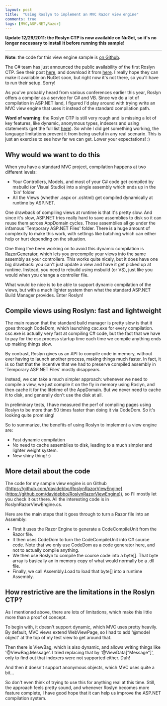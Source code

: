 ```yaml
---
layout: post
title:  "Using Roslyn to implement an MVC Razor view engine"
comments: true
tags: [MVC,ASP.NET,Razor]
---
```



**Update 12/29/2011: the Roslyn CTP is now available on NuGet, so it's no longer necessary to install it before running this sample!**

****

**Note**: the code for this view engine sample is [on Github](https://github.com/davidebbo/RoslynRazorViewEngine).

The C# team has just announced the public availability of the first Roslyn CTP. See their post [here](http://blogs.msdn.com/b/visualstudio/archive/2011/10/19/introducing-the-microsoft-roslyn-ctp.aspx), and download it from [here](http://www.microsoft.com/download/en/details.aspx?id=27746&amp;utm_source=feedburner&amp;utm_medium=twitter&amp;utm_campaign=Feed%3A+MicrosoftDownloadCenter+%28Microsoft+Download+Center%29#tm). I really hope they can make it available on NuGet soon, but right now it's not there, so you'll have to run their setup. Sorry!

As you've probably heard from various conferences earlier this year, Roslyn offers a compiler as a service for C# and VB. Since we do a lot of compilation in ASP.NET land, I figured I'd play around with trying write an MVC view engine that uses it instead of the standard compilation path.

**Word of warning**: the Roslyn CTP is still very rough and is missing a lot of key features, like dynamic, anonymous types, indexers and using statements (get the full list [here](http://social.msdn.microsoft.com/Forums/en-US/roslyn/thread/f5adeaf0-49d0-42dc-861b-0f6ffd731825)). So while I did get something working, the language limitations prevent it from being useful in any real scenario. This is just an exercise to see how far we can get. Lower your expectations! :)

## Why would we want to do this

When you have a standard MVC project, compilation happens at two different levels:

- Your Controllers, Models, and most of your C# code get compiled by msbuild (or Visual Studio) into a single assembly which ends up in the 'bin' folder  
- All the Views (whether .aspx or .cshtml) get compiled dynamically at runtime by ASP.NET.


One drawback of compiling views at runtime is that it's pretty slow. And since it's slow, ASP.NET tries really hard to save assemblies to disk so it can reuse them across AppDomain cycles. Those assemblies all go under the infamous 'Temporary ASP.NET Files' folder. There is a huge amount of complexity to make this work, with settings like batching which can either help or hurt depending on the situation.

One thing I've been working on to avoid this dynamic compilation is [RazorGenerator](http://razorgenerator.codeplex.com/), which lets you precompile your views into the same assembly as your controllers. This works quite nicely, but it does have one big drawback: you can't just update a view and have it get picked up at runtime. Instead, you need to rebuild using msbuild (or VS), just like you would when you change a controller file.

What would be nice is to be able to support dynamic compilation of the views, but with a much lighter system then what the standard ASP.NET Build Manager provides. Enter Roslyn!

## Compile views using Roslyn: fast and lightweight

The main reason that the standard build manager is pretty slow is that it goes through CodeDom, which launching csc.exe for every compilation. csc.exe is actually very fast at compiling C# code, but the fact that we have to pay for the csc process startup time each time we compile anything ends up making things slow.

By contrast, Roslyn gives us an API to compile code in memory, without ever having to launch another process, making things much faster. In fact, it is so fast that the incentive that we had to preserve compiled assembly in 'Temporary ASP.NET Files' mostly disappears.

Instead, we can take a much simpler approach: whenever we need to compile a view, we just compile it on the fly in memory using Roslyn, and then cache it for the lifetime of the AppDomain. But we never need to cache it to disk, and generally don't use the disk at all.

In preliminary tests, I have measured the perf of compiling pages using Roslyn to be more than 50 times faster than doing it via CodeDom. So it's looking quite promising!

So to summarize, the benefits of using Roslyn to implement a view engine are:

- Fast dynamic compilation  
- No need to cache assemblies to disk, leading to a much simpler and lighter weight system. 
- New shiny thing! :)




## More detail about the code

The code for my sample view engine is on Github ([https://github.com/davidebbo/RoslynRazorViewEngine](https://github.com/davidebbo/RoslynRazorViewEngine)), so I'll mostly let you check it out there. All the interesting code is in RoslynRazorViewEngine.cs.

Here are the main steps that it goes through to turn a Razor file into an Assembly:
- First it uses the Razor Engine to generate a CodeCompileUnit from the Razor file.
- It then uses CodeDom to turn the CodeCompileUnit into C# source code. Note that we only use CodeDom as a code generator here, and not to actually compile anything.
- We then use Roslyn to compile the course code into a byte[]. That byte array is basically an in memory copy of what would normally be a .dll file.
- Finally, we call Assembly.Load to load that byte[] into a runtime Assembly.

## How restrictive are the limitations in the Roslyn CTP?

As I mentioned above, there are lots of limitations, which make this little more than a proof of concept.

To begin with, it doesn't support dynamic, which MVC uses pretty heavily. By default, MVC views extend WebViewPage<dynamic>, so I had to add '@model object' at the top of my test view to get around that.

Then there is ViewBag, which is also dynamic, and allows writing things like '@ViewBag.Message'. I tried replacing that by '@ViewData["Message"]', only to find out that indexers were not supported either. Duh!

And then it doesn't support anonymous objects, which MVC uses quite a bit...

So don't even think of trying to use this for anything real at this time. Still, the approach feels pretty sound, and whenever Roslyn becomes more feature complete, I have good hope that it can help us improve the ASP.NET compilation system.

